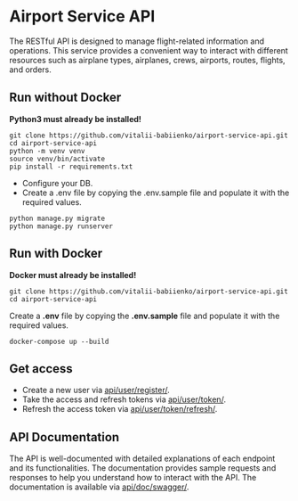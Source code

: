 # Airport Service API

The RESTful API is designed to manage flight-related information and operations. This service provides a convenient way to interact with different resources such as airplane types, airplanes, crews, airports, routes, flights, and orders.

## Run without Docker

**Python3 must already be installed!**

```shell
git clone https://github.com/vitalii-babiienko/airport-service-api.git
cd airport-service-api
python -m venv venv
source venv/bin/activate
pip install -r requirements.txt
```
* Configure your DB.
* Create a .env file by copying the .env.sample file and populate it with the required values.
```shell
python manage.py migrate
python manage.py runserver
```

## Run with Docker

**Docker must already be installed!**

```shell
git clone https://github.com/vitalii-babiienko/airport-service-api.git
cd airport-service-api
```

Create a **.env** file by copying the **.env.sample** file and populate it with the required values.

```shell
docker-compose up --build
```

## Get access

* Create a new user via [api/user/register/](http://localhost:8000/api/user/register/).
* Take the access and refresh tokens via [api/user/token/](http://localhost:8000/api/user/token/).
* Refresh the access token via [api/user/token/refresh/](http://localhost:8000/api/user/token/refresh/).

## API Documentation

The API is well-documented with detailed explanations of each endpoint and its functionalities. The documentation provides sample requests and responses to help you understand how to interact with the API. The documentation is available via [api/doc/swagger/](http://localhost:8000/api/doc/swagger/).
